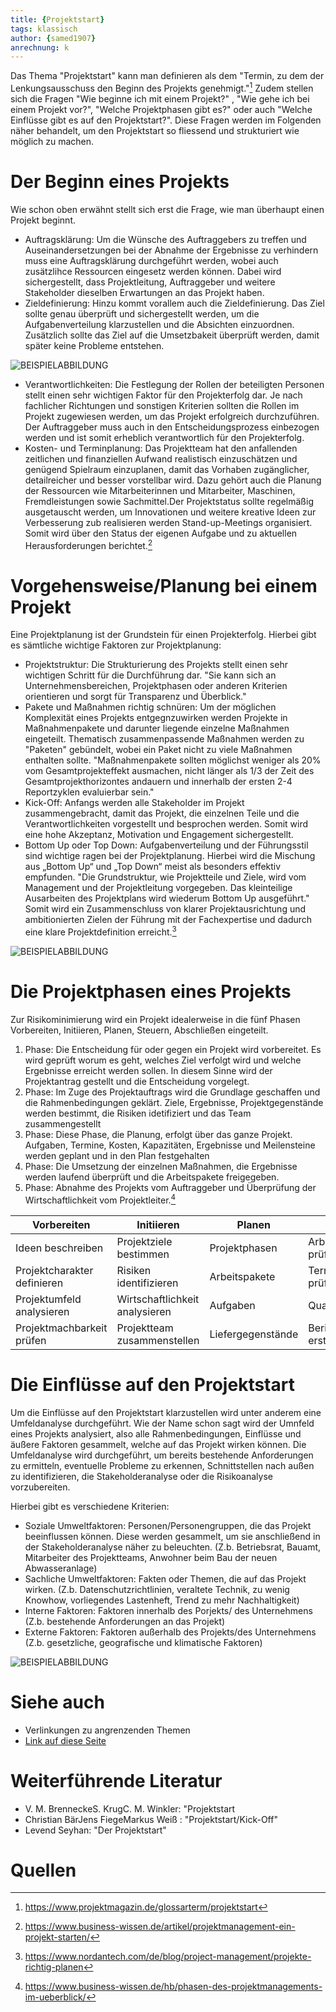 ```yaml
---
title: {Projektstart}
tags: klassisch
author: {samed1907}
anrechnung: k
---
```


Das Thema "Projektstart" kann man definieren als dem "Termin, zu dem der Lenkungsausschuss den Beginn des Projekts genehmigt."[^1] Zudem stellen sich die Fragen "Wie beginne ich mit einem Projekt?" , "Wie gehe ich bei einem Projekt vor?", "Welche Projektphasen gibt es?" oder auch "Welche Einflüsse gibt es auf den Projektstart?". Diese Fragen werden im Folgenden näher behandelt, um den Projektstart so fliessend und strukturiert wie möglich zu machen. 


# Der Beginn eines Projekts

Wie schon oben erwähnt stellt sich erst die Frage, wie man überhaupt einen Projekt beginnt. 
* Auftragsklärung: Um die Wünsche des Auftraggebers zu treffen und Auseinandersetzungen bei der Abnahme der Ergebnisse zu verhindern muss eine Auftragsklärung durchgeführt werden, wobei auch zusätzlihce Ressourcen eingesetz werden können. Dabei wird sichergestellt, dass Projektleitung, Auftraggeber und weitere Stakeholder dieselben Erwartungen an das Projekt haben. 
* Zieldefinierung: Hinzu kommt vorallem auch die Zieldefinierung. Das Ziel sollte genau überprüft und sichergestellt werden, um die Aufgabenverteilung klarzustellen und die Absichten einzuordnen. Zusätzlich sollte das Ziel auf die Umsetzbakeit überprüft werden, damit später keine Probleme entstehen.

![BEISPIELABBILDUNG](https://www.projektmagazin.de/sites/default/files/styles/hero_desktop/public/2020-08/so_formulieren_sie_ein_projektziel_klar_und_ambitioniert_h.jpg?itok=_pWeLCES)

* Verantwortlichkeiten: Die Festlegung der Rollen der beteiligten Personen stellt einen sehr wichtigen Faktor für den Projekterfolg dar. Je nach fachlicher Richtungen und sonstigen Kriterien sollten die Rollen im Projekt zugewiesen werden, um das Projekt erfolgreich durchzuführen. Der Auftraggeber muss auch in den Entscheidungsprozess einbezogen werden und ist somit erheblich verantwortlich für den Projekterfolg.
* Kosten- und Terminplanung: Das Projektteam hat den anfallenden zeitlichen und finanziellen Aufwand realistisch einzuschätzen und genügend Spielraum einzuplanen, damit das Vorhaben zugänglicher, detailreicher und besser vorstellbar wird. Dazu gehört auch die Planung der Ressourcen wie Mitarbeiterinnen und Mitarbeiter, Maschinen, Fremdleistungen sowie Sachmittel.Der Projektstatus sollte regelmäßig ausgetauscht werden, um Innovationen und weitere kreative Ideen zur Verbesserung zub realisieren werden Stand-up-Meetings organisiert. Somit wird über den Status der eigenen Aufgabe und zu aktuellen Herausforderungen berichtet.[^2]

# Vorgehensweise/Planung bei einem Projekt

Eine Projektplanung ist der Grundstein für einen Projekterfolg. Hierbei gibt es sämtliche wichtige Faktoren zur Projektplanung:

* Projektstruktur: Die Strukturierung des Projekts stellt einen sehr wichtigen Schritt für die Durchführung dar. "Sie kann sich an Unternehmensbereichen, Projektphasen oder anderen Kriterien orientieren und sorgt für Transparenz und Überblick."
* Pakete und Maßnahmen richtig schnüren: Um der möglichen Komplexität eines Projekts entgegnzuwirken werden Projekte in Maßnahmenpakete und darunter liegende einzelne Maßnahmen eingeteilt. Thematisch zusammenpassende Maßnahmen werden zu "Paketen" gebündelt, wobei ein Paket nicht zu viele Maßnahmen enthalten sollte. "Maßnahmenpakete sollten möglichst weniger als 20% vom Gesamtprojekteffekt ausmachen, nicht länger als 1/3 der Zeit des Gesamtprojekthorizontes andauern und
innerhalb der ersten 2-4 Reportzyklen evaluierbar sein."
* Kick-Off: Anfangs werden alle Stakeholder im Projekt zusammengebracht, damit das Projekt, die einzelnen Teile und die Verantwortlichkeiten vorgestellt und besprochen werden. Somit wird eine hohe Akzeptanz, Motivation und Engagement sichergestellt.
* Bottom Up oder Top Down: Aufgabenverteilung und der Führungsstil sind wichtige ragen bei der Projektplanung. Hierbei wird die Mischung aus „Bottom Up“ und „Top Down“ meist als besonders effektiv empfunden. "Die Grundstruktur, wie Projektteile und Ziele, wird vom Management und der Projektleitung vorgegeben. Das kleinteilige Ausarbeiten des Projektplans wird wiederum Bottom Up ausgeführt." Somit wird ein Zusammenschluss von klarer Projektausrichtung und ambitionierten Zielen der Führung mit der Fachexpertise und dadurch eine klare Projektdefinition erreicht.[^3]

![BEISPIELABBILDUNG](https://www.nordantech.com/media/pages/blog/project-management/projekte-richtig-planen/688a97a7a9-1590574009/glenn-carstens-peters-rlw-uc03gwc-unsplash-1500x.jpg)

# Die Projektphasen eines Projekts

Zur Risikominimierung wird ein Projekt idealerweise in die fünf Phasen Vorbereiten, Initiieren, Planen, Steuern, Abschließen eingeteilt.

1. Phase: Die Entscheidung für oder gegen ein Projekt wird vorbereitet. Es wird geprüft worum es geht, welches Ziel verfolgt wird und welche Ergebnisse erreicht werden sollen. In diesem Sinne wird der Projektantrag gestellt und die Entscheidung vorgelegt.
2. Phase: Im Zuge des Projektauftrags wird die Grundlage geschaffen und die Rahmenbedingungen geklärt. Ziele, Ergebnisse, Projektgegenstände werden bestimmt, die Risiken idetifiziert und das Team zusammengestellt
3. Phase: Diese Phase, die Planung, erfolgt über das ganze Projekt. Aufgaben, Termine, Kosten, Kapazitäten, Ergebnisse und Meilensteine werden geplant und in den Plan festgehalten
4. Phase: Die Umsetzung der einzelnen Maßnahmen, die Ergebnisse werden laufend überprüft und die Arbeitspakete freigegeben.
5. Phase: Abnahme des Projekts vom Auftraggeber und Überprüfung der Wirtschaftlichkeit vom Projektleiter.[^4]

|  Vorbereiten                 | Initiieren                     | Planen            | Steuern                   | Abschließen        |
| ---------------------------- | ------------------------------ | ----------------- | ------------------------- | ------------------ |
| Ideen beschreiben            | Projektziele bestimmen         | Projektphasen     | Arbeitsfortschritt prüfen | Projektabnahme     |
| Projektcharakter definieren  | Risiken identifizieren         | Arbeitspakete     | Termine/Kosten prüfen     | Abschlussmeeting   |
| Projektumfeld analysieren    | Wirtschaftlichkeit analysieren | Aufgaben          | Qualität prüfen           | Rollout            |
| Projektmachbarkeit prüfen    | Projektteam zusammenstellen    | Liefergegenstände | Berichte erstellen        | Abweichungsanalyse |     

# Die Einflüsse auf den Projektstart

Um die Einflüsse auf den Projektstart klarzustellen wird unter anderem eine Umfeldanalyse durchgeführt. Wie der Name schon sagt wird der Umnfeld eines Projekts analysiert, also alle Rahmenbedingungen, Einflüsse und äußere Faktoren gesammelt, welche auf das Projekt wirken können. Die Umfeldanalyse wird durchgeführt, um bereits bestehende Anforderungen zu ermitteln, eventuelle Probleme zu erkennen, Schnittstellen nach außen zu identifizieren, die Stakeholderanalyse oder die Risikoanalyse vorzubereiten.

Hierbei gibt es verschiedene Kriterien:

* Soziale Umweltfaktoren: Personen/Personengruppen, die das Projekt beeinflussen können. Diese werden gesammelt, um sie anschließend in der Stakeholderanalyse näher zu beleuchten. (Z.b. Betriebsrat, Bauamt, Mitarbeiter des Projektteams, Anwohner beim Bau der neuen Abwasseranlage)
* Sachliche Umweltfaktoren: Fakten oder Themen, die auf das Projekt wirken. (Z.b. Datenschutzrichtlinien, veraltete Technik, zu wenig Knowhow, vorliegendes Lastenheft, Trend zu mehr Nachhaltigkeit)
* Interne Faktoren: Faktoren innerhalb des Porjekts/ des Unternehmens (Z.b. bestehende Anforderungen an das Projekt)
* Externe Faktoren: Faktoren außerhalb des Projekts/des Unternehmens (Z.b. gesetzliche, geografische und klimatische Faktoren)

![BEISPIELABBILDUNG](https://projekte-leicht-gemacht.de/wp-content/uploads/2015/05/umfeldanalyse.jpg)

# Siehe auch

* Verlinkungen zu angrenzenden Themen
* [Link auf diese Seite]({Projekt}.md)

# Weiterführende Literatur

* V. M. BrenneckeS. KrugC. M. Winkler: "Projektstart
* Christian BärJens FiegeMarkus Weiß : "Projektstart/Kick-Off"
* Levend Seyhan: "Der Projektstart"

# Quellen

[^1]: https://www.projektmagazin.de/glossarterm/projektstart
[^2]: https://www.business-wissen.de/artikel/projektmanagement-ein-projekt-starten/
[^3]: https://www.nordantech.com/de/blog/project-management/projekte-richtig-planen
[^4]: https://www.business-wissen.de/hb/phasen-des-projektmanagements-im-ueberblick/

